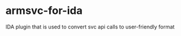 armsvc-for-ida
==============

IDA plugin that is used to convert svc api calls to user-friendly format

